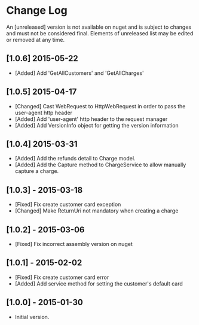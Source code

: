 # Change Log

An [unreleased] version is not available on nuget and is subject to changes and must not be considered final. Elements of unreleased list may be edited or removed at any time.

## [1.0.6] 2015-05-22

- [Added] Add 'GetAllCustomers' and 'GetAllCharges'

## [1.0.5] 2015-04-17

- [Changed] Cast WebRequest to HttpWebRequest in order to pass the user-agent http header
- [Added] Add 'user-agent' http header to the request manager
- [Added] Add VersionInfo object for getting the version information

## [1.0.4] 2015-03-31

- [Added] Add the refunds detail to Charge model. 
- [Added] Add the Capture method to ChargeService to allow manually capture a charge.

## [1.0.3] - 2015-03-18

- [Fixed] Fix create customer card exception
- [Changed] Make ReturnUri not mandatory when creating a charge

## [1.0.2] - 2015-03-06

- [Fixed] Fix incorrect assembly version on nuget

## [1.0.1] - 2015-02-02

- [Fixed] Fix create customer card error
- [Added] Add service method for setting the customer's default card

## [1.0.0] - 2015-01-30

- Initial version.
